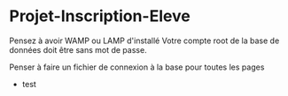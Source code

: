 # Projet-Inscription-Eleve


Pensez à avoir WAMP ou LAMP d'installé
Votre compte root de la base de données doit être sans mot de passe.

Penser à faire un fichier de connexion à la base pour toutes les pages

* test
